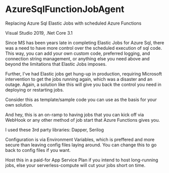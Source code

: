 # AzureSqlFunctionJobAgent
Replacing Azure Sql Elastic Jobs with scheduled Azure Functions

Visual Studio 2019, .Net Core 3.1

Since MS has been years late in completing Elastic Jobs for Azure Sql, there was a need to have more control over the scheduled execution of sql code.  This way, you can add your own custom code, preferred logging, and connection string management, or anything else you need above and beyond the limitations that Elastic Jobs imposes.

Further, I've had Elastic jobs get hung-up in production, requiring Microsoft intervention to get the jobs running again, which was a disaster and an outage.  Again, a solution like this will give you back the control you need in deploying or restarting jobs.

Consider this as template/sample code you can use as the basis for your own solution.

And hey, this is an on-ramp to having jobs that you can kick off via WebHook or any other method of job start that Azure Functions gives you.

I used these 3rd party libraries:
Dapper, 
Serilog

Configuration is via Environment Variables, which is preffered and more secure than leaving config files laying around.  You can change this to go back to config files if you want.

Host this in a paid-for App Service Plan if you intend to host long-running jobs, else your serverless-compute will cut your jobs short on time.
